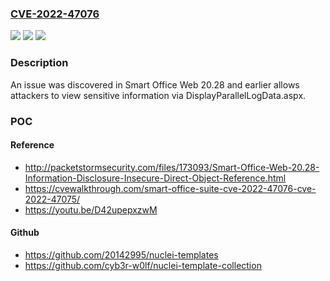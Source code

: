 ### [CVE-2022-47076](https://cve.mitre.org/cgi-bin/cvename.cgi?name=CVE-2022-47076)
![](https://img.shields.io/static/v1?label=Product&message=n%2Fa&color=blue)
![](https://img.shields.io/static/v1?label=Version&message=n%2Fa&color=blue)
![](https://img.shields.io/static/v1?label=Vulnerability&message=n%2Fa&color=brighgreen)

### Description

An issue was discovered in Smart Office Web 20.28 and earlier allows attackers to view sensitive information via DisplayParallelLogData.aspx.

### POC

#### Reference
- http://packetstormsecurity.com/files/173093/Smart-Office-Web-20.28-Information-Disclosure-Insecure-Direct-Object-Reference.html
- https://cvewalkthrough.com/smart-office-suite-cve-2022-47076-cve-2022-47075/
- https://youtu.be/D42upepxzwM

#### Github
- https://github.com/20142995/nuclei-templates
- https://github.com/cyb3r-w0lf/nuclei-template-collection

